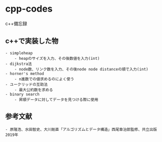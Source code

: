 # cpp-codes
c++備忘録
## c++で実装した物
    - simpleheap
        - heapのサイズを入力、その後数値を入力(int)
    - dijkstra法
        - node数、リンク数を入力、その後node node distanceの順で入力(int)
    - horner's method
        - n進数での値求めるのによく使う
    - ユークリッドの互助法
        - 最大公約数を求める
    - binary search
        - 昇順データに対してデータを見つける際に使用
## 参考文献
    - 原隆浩、水田智史、大川剛直「アルゴリズムとデータ構造」西尾章治郎監修、共立出版 2019年